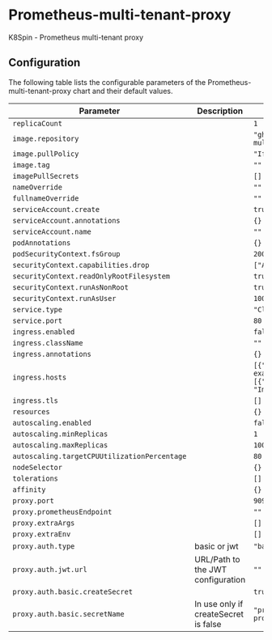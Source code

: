 
Prometheus-multi-tenant-proxy
===========

K8Spin - Prometheus multi-tenant proxy


## Configuration

The following table lists the configurable parameters of the Prometheus-multi-tenant-proxy chart and their default values.

| Parameter                | Description             | Default        |
| ------------------------ | ----------------------- | -------------- |
| `replicaCount` |  | `1` |
| `image.repository` |  | `"ghcr.io/k8spin/prometheus-multi-tenant-proxy"` |
| `image.pullPolicy` |  | `"IfNotPresent"` |
| `image.tag` |  | `""` |
| `imagePullSecrets` |  | `[]` |
| `nameOverride` |  | `""` |
| `fullnameOverride` |  | `""` |
| `serviceAccount.create` |  | `true` |
| `serviceAccount.annotations` |  | `{}` |
| `serviceAccount.name` |  | `""` |
| `podAnnotations` |  | `{}` |
| `podSecurityContext.fsGroup` |  | `2000` |
| `securityContext.capabilities.drop` |  | `["ALL"]` |
| `securityContext.readOnlyRootFilesystem` |  | `true` |
| `securityContext.runAsNonRoot` |  | `true` |
| `securityContext.runAsUser` |  | `1000` |
| `service.type` |  | `"ClusterIP"` |
| `service.port` |  | `80` |
| `ingress.enabled` |  | `false` |
| `ingress.className` |  | `""` |
| `ingress.annotations` |  | `{}` |
| `ingress.hosts` |  | `[{"host": "chart-example.local", "paths": [{"path": "/", "pathType": "ImplementationSpecific"}]}]` |
| `ingress.tls` |  | `[]` |
| `resources` |  | `{}` |
| `autoscaling.enabled` |  | `false` |
| `autoscaling.minReplicas` |  | `1` |
| `autoscaling.maxReplicas` |  | `100` |
| `autoscaling.targetCPUUtilizationPercentage` |  | `80` |
| `nodeSelector` |  | `{}` |
| `tolerations` |  | `[]` |
| `affinity` |  | `{}` |
| `proxy.port` |  | `9092` |
| `proxy.prometheusEndpoint` |  | `""` |
| `proxy.extraArgs` |  | `[]` |
| `proxy.extraEnv` |  | `[]` |
| `proxy.auth.type` | basic or jwt | `"basic"` |
| `proxy.auth.jwt.url` | URL/Path to the JWT configuration | `""` |
| `proxy.auth.basic.createSecret` |  | `true` |
| `proxy.auth.basic.secretName` | In use only if createSecret is false | `"prometheus-multi-tenant-proxy"` |





